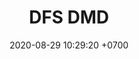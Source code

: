 ---
layout: teamCard
permalink: /team/:title.html
categories: surjohto042024 norteMayo  partido2 partido3  partido8 partido9 partido7
maincover: /assets/logos/DFS.png
puntosLJMAYO24: 4
date: 2020-08-29 10:29:20 +0700
title: DFS DMD
tag: johto042024
color: black
puntosLJ202404: 12
grupo: sur
background: '#F16C38'
cover: /assets/backCard.png
team: TEAM SATISFACTION
abr: HG
p2: DFS DMD
pp2: MBO
p3: DFS DMD
pp3: LAST BREATH
p7:  DFS DMD
pp7: SOJ
p8:  DFS DMD
pp8: T. SATISFACTION
p9:  DFS DMD
r9: 0
rr9: 3
pp9: S. VANGUARD
---